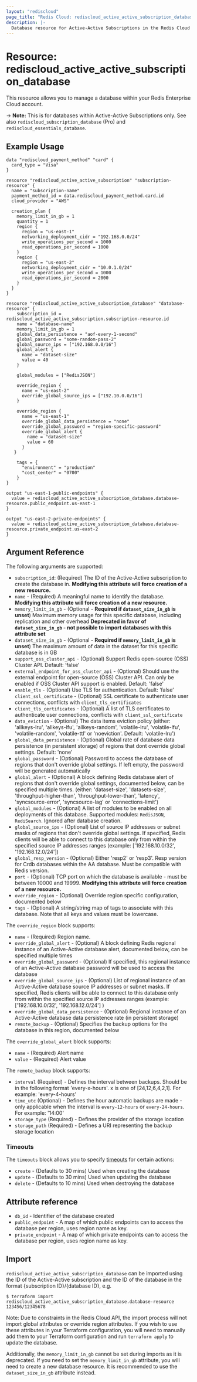 ```yaml
---
layout: "rediscloud"
page_title: "Redis Cloud: rediscloud_active_active_subscription_database"
description: |-
  Database resource for Active-Active Subscriptions in the Redis Cloud Terraform provider.
---
```


# Resource: rediscloud_active_active_subscription_database

This resource allows you to manage a database within your Redis Enterprise Cloud account.

-> **Note:** This is for databases within Active-Active Subscriptions only. See also `rediscloud_subscription_database` (Pro) and `rediscloud_essentials_database`.

## Example Usage

```hcl
data "rediscloud_payment_method" "card" {
  card_type = "Visa"
}

resource "rediscloud_active_active_subscription" "subscription-resource" {
  name = "subscription-name"
  payment_method_id = data.rediscloud_payment_method.card.id 
  cloud_provider = "AWS"

  creation_plan {
    memory_limit_in_gb = 1
    quantity = 1
    region {
      region = "us-east-1"
      networking_deployment_cidr = "192.168.0.0/24"
      write_operations_per_second = 1000
      read_operations_per_second = 1000
    }
    region {
      region = "us-east-2"
      networking_deployment_cidr = "10.0.1.0/24"
      write_operations_per_second = 1000
      read_operations_per_second = 2000
    }
  }
}

resource "rediscloud_active_active_subscription_database" "database-resource" {
    subscription_id = rediscloud_active_active_subscription.subscription-resource.id
    name = "database-name"
    memory_limit_in_gb = 1
    global_data_persistence = "aof-every-1-second"
    global_password = "some-random-pass-2" 
    global_source_ips = ["192.168.0.0/16"]
    global_alert {
      name = "dataset-size"
      value = 40
    }

    global_modules = ["RedisJSON"]

    override_region {
      name = "us-east-2"
      override_global_source_ips = ["192.10.0.0/16"]
    }

    override_region {
      name = "us-east-1"
      override_global_data_persistence = "none"
      override_global_password = "region-specific-password"
      override_global_alert {
        name = "dataset-size"
        value = 60
      }
   }
  
    tags = {
      "environment" = "production"
      "cost_center" = "0700"
    }
}

output "us-east-1-public-endpoints" {
  value = rediscloud_active_active_subscription_database.database-resource.public_endpoint.us-east-1
}

output "us-east-2-private-endpoints" {
  value = rediscloud_active_active_subscription_database.database-resource.private_endpoint.us-east-2
}
```

## Argument Reference

The following arguments are supported:
* `subscription_id`: (Required) The ID of the Active-Active subscription to create the database in. **Modifying this attribute will force creation of a new resource.**
* `name` - (Required) A meaningful name to identify the database. **Modifying this attribute will force creation of a new resource.**
* `memory_limit_in_gb` - (Optional -  **Required if `dataset_size_in_gb` is unset**) Maximum memory usage for this specific database, including replication and other overhead **Deprecated in favor of `dataset_size_in_gb` - not possible to import databases with this attribute set**
* `dataset_size_in_gb` - (Optional - **Required if `memory_limit_in_gb` is unset**) The maximum amount of data in the dataset for this specific database is in GB
* `support_oss_cluster_api` - (Optional) Support Redis open-source (OSS) Cluster API. Default: ‘false’
* `external_endpoint_for_oss_cluster_api` - (Optional) Should use the external endpoint for open-source (OSS) Cluster API.
  Can only be enabled if OSS Cluster API support is enabled. Default: 'false'
* `enable_tls` - (Optional) Use TLS for authentication. Default: ‘false’
  `client_ssl_certificate` - (Optional) SSL certificate to authenticate user connections, conflicts with `client_tls_certificates`
* `client_tls_certificates` - (Optional) A list of TLS certificates to authenticate user connections, conflicts with `client_ssl_certificate`
* `data_eviction` - (Optional) The data items eviction policy (either: 'allkeys-lru', 'allkeys-lfu', 'allkeys-random', 'volatile-lru', 'volatile-lfu', 'volatile-random', 'volatile-ttl' or 'noeviction'. Default: 'volatile-lru')
* `global_data_persistence` - (Optional) Global rate of database data persistence (in persistent storage) of regions that dont override global settings. Default: 'none'
* `global_password` - (Optional) Password to access the database of regions that don't override global settings. If left empty, the password will be generated automatically
* `global_alert` - (Optional) A block defining Redis database alert of regions that don't override global settings, documented below, can be specified multiple times. (either: 'dataset-size', 'datasets-size', 'throughput-higher-than', 'throughput-lower-than', 'latency', 'syncsource-error', 'syncsource-lag' or 'connections-limit')
* `global_modules` - (Optional) A list of modules to be enabled on all deployments of this database. Supported modules: `RedisJSON`, `RediSearch`. Ignored after database creation.
* `global_source_ips` - (Optional) List of source IP addresses or subnet masks of regions that don't override global settings. If specified, Redis clients will be able to connect to this database only from within the specified source IP addresses ranges (example: ['192.168.10.0/32', '192.168.12.0/24'])
* `global_resp_version` - (Optional) Either 'resp2' or 'resp3'. Resp version for Crdb databases within the AA database. Must be compatible with Redis version.
* `port` - (Optional) TCP port on which the database is available - must be between 10000 and 19999. **Modifying this attribute will force creation of a new resource.**
* `override_region` - (Optional) Override region specific configuration, documented below
* `tags` - (Optional) A string/string map of tags to associate with this database. Note that all keys and values must be lowercase.

The `override_region` block supports:

* `name` - (Required) Region name.
* `override_global_alert` - (Optional) A block defining Redis regional instance of an Active-Active database alert, documented below, can be specified multiple times
* `override_global_password` - (Optional) If specified, this regional instance of an Active-Active database password will be used to access the database
* `override_global_source_ips` - (Optional)  List of regional instance of an Active-Active database source IP addresses or subnet masks. If specified, Redis clients will be able to connect to this database only from within the specified source IP addresses ranges (example: ['192.168.10.0/32', '192.168.12.0/24'] )
* `override_global_data_persistence` - (Optional) Regional instance of an Active-Active database data persistence rate (in persistent storage)
* `remote_backup` - (Optional) Specifies the backup options for the database in this region, documented below

The `override_global_alert` block supports:

* `name` - (Required) Alert name
* `value` - (Required) Alert value

The `remote_backup` block supports:

* `interval` (Required) - Defines the interval between backups. Should be in the following format 'every-x-hours'. x is one of [24,12,6,4,2,1]. For example: 'every-4-hours'
* `time_utc` (Optional) - Defines the hour automatic backups are made - only applicable when the interval is `every-12-hours` or `every-24-hours`. For example: '14:00'
* `storage_type` (Required) - Defines the provider of the storage location
* `storage_path` (Required) - Defines a URI representing the backup storage location

### Timeouts

The `timeouts` block allows you to specify [timeouts](https://www.terraform.io/language/resources/syntax#operation-timeouts) for certain actions:

* `create` - (Defaults to 30 mins) Used when creating the database
* `update` - (Defaults to 30 mins) Used when updating the database
* `delete` - (Defaults to 10 mins) Used when destroying the database

## Attribute reference

* `db_id` - Identifier of the database created
* `public_endpoint` - A map of which public endpoints can to access the database per region, uses region name as key.
* `private_endpoint` - A map of which private endpoints can to access the database per region, uses region name as key.

## Import
`rediscloud_active_active_subscription_database` can be imported using the ID of the Active-Active subscription and the ID of the database in the format {subscription ID}/{database ID}, e.g.

```
$ terraform import rediscloud_active_active_subscription_database.database-resource 123456/12345678
```

Note: Due to constraints in the Redis Cloud API, the import process will not import global attributes or override region attributes. If you wish to use these attributes in your Terraform configuration, you will need to manually add them to your Terraform configuration and run `terraform apply` to update the database.

Additionally, the `memory_limit_in_gb` cannot be set during imports as it is deprecated. If you need to set the `memory_limit_in_gb` attribute, you will need to create a new database resource. It is recommended to use the `dataset_size_in_gb` attribute instead.

